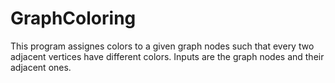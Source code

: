 # GraphColoring
This program assignes colors to a given graph nodes such that every two adjacent vertices have different colors.
Inputs are the graph nodes and their adjacent ones.
